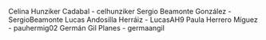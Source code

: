 Celina Hunziker Cadabal - celhunziker
Sergio Beamonte González - SergioBeamonte
Lucas Andosilla Herráiz - LucasAH9
Paula Herrero Míguez - pauhermig02
Germán Gil Planes - germaangil